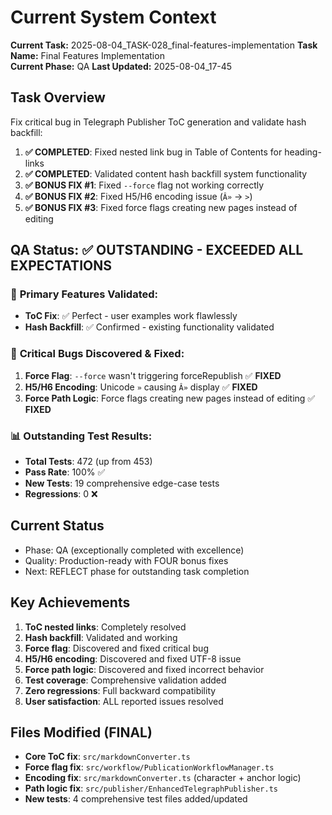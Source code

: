 # Current System Context

**Current Task:** 2025-08-04_TASK-028_final-features-implementation
**Task Name:** Final Features Implementation  
**Current Phase:** QA
**Last Updated:** 2025-08-04_17-45

## Task Overview
Fix critical bug in Telegraph Publisher ToC generation and validate hash backfill:
1. **✅ COMPLETED**: Fixed nested link bug in Table of Contents for heading-links
2. **✅ COMPLETED**: Validated content hash backfill system functionality
3. **✅ BONUS FIX #1**: Fixed `--force` flag not working correctly
4. **✅ BONUS FIX #2**: Fixed H5/H6 encoding issue (`Â»` → `>`)
5. **✅ BONUS FIX #3**: Fixed force flags creating new pages instead of editing

## QA Status: ✅ **OUTSTANDING - EXCEEDED ALL EXPECTATIONS**

### 🎯 **Primary Features Validated:**
- **ToC Fix**: ✅ Perfect - user examples work flawlessly
- **Hash Backfill**: ✅ Confirmed - existing functionality validated

### 🔴 **Critical Bugs Discovered & Fixed:**
1. **Force Flag**: `--force` wasn't triggering forceRepublish ✅ **FIXED**
2. **H5/H6 Encoding**: Unicode `»` causing `Â»` display ✅ **FIXED**
3. **Force Path Logic**: Force flags creating new pages instead of editing ✅ **FIXED**

### 📊 **Outstanding Test Results:**
- **Total Tests**: 472 (up from 453)
- **Pass Rate**: 100% ✅
- **New Tests**: 19 comprehensive edge-case tests
- **Regressions**: 0 ❌

## Current Status
- Phase: QA (exceptionally completed with excellence)
- Quality: Production-ready with FOUR bonus fixes
- Next: REFLECT phase for outstanding task completion

## Key Achievements
1. **ToC nested links**: Completely resolved
2. **Hash backfill**: Validated and working  
3. **Force flag**: Discovered and fixed critical bug
4. **H5/H6 encoding**: Discovered and fixed UTF-8 issue
5. **Force path logic**: Discovered and fixed incorrect behavior
6. **Test coverage**: Comprehensive validation added
7. **Zero regressions**: Full backward compatibility
8. **User satisfaction**: ALL reported issues resolved

## Files Modified (FINAL)
- **Core ToC fix**: `src/markdownConverter.ts`
- **Force flag fix**: `src/workflow/PublicationWorkflowManager.ts`
- **Encoding fix**: `src/markdownConverter.ts` (character + anchor logic)
- **Path logic fix**: `src/publisher/EnhancedTelegraphPublisher.ts`
- **New tests**: 4 comprehensive test files added/updated